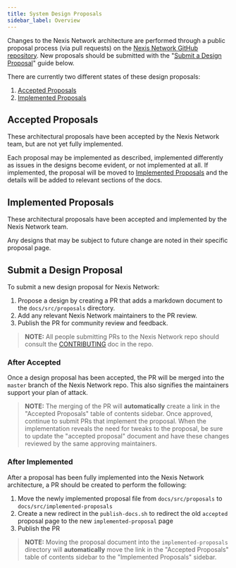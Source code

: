 ```yaml
---
title: System Design Proposals
sidebar_label: Overview
---
```


Changes to the Nexis Network architecture are performed through a public proposal process (via pull requests) on the [Nexis Network GitHub repository](https://github.com/nexis-labs/nexis). New proposals should be submitted with the "[Submit a Design Proposal](#submit-a-design-proposal)" guide below.

There are currently two different states of these design proposals:

1. [Accepted Proposals](./proposals/accepted-design-proposals.md)
2. [Implemented Proposals](./implemented-proposals/index.md)

## Accepted Proposals

These architectural proposals have been accepted by the Nexis Network team, but are not yet fully implemented.

Each proposal may be implemented as described, implemented differently as issues in the designs become evident, or not implemented at all. If implemented, the proposal will be moved to [Implemented Proposals](./implemented-proposals/index.md) and the details will be added to relevant sections of the docs.

## Implemented Proposals

These architectural proposals have been accepted and implemented by the Nexis Network team.

Any designs that may be subject to future change are noted in their specific proposal page.

## Submit a Design Proposal

To submit a new design proposal for Nexis Network:

1. Propose a design by creating a PR that adds a markdown document to the `docs/src/proposals` directory.
2. Add any relevant Nexis Network maintainers to the PR review.
3. Publish the PR for community review and feedback.

> **NOTE:** All people submitting PRs to the Nexis Network repo should consult the [CONTRIBUTING](https://github.com/nexis-labs/nexis/blob/master/CONTRIBUTING.md) doc in the repo.

### After Accepted

Once a design proposal has been accepted, the PR will be merged into the `master` branch of the Nexis Network repo. This also signifies the maintainers support your plan of attack.

> **NOTE:** The merging of the PR will **automatically** create a link in the "Accepted Proposals" table of contents sidebar.
> Once approved, continue to submit PRs that implement the proposal. When the implementation reveals the need for tweaks to the proposal, be sure to update the "accepted proposal" document and have these changes reviewed by the same approving maintainers.

### After Implemented

After a proposal has been fully implemented into the Nexis Network architecture, a PR should be created to perform the following:

1. Move the newly implemented proposal file from `docs/src/proposals` to `docs/src/implemented-proposals`
2. Create a new redirect in the `publish-docs.sh` to redirect the old `accepted` proposal page to the new `implemented-proposal` page
3. Publish the PR

> **NOTE:** Moving the proposal document into the `implemented-proposals` directory will **automatically** move the link in the "Accepted Proposals" table of contents sidebar to the "Implemented Proposals" sidebar.
